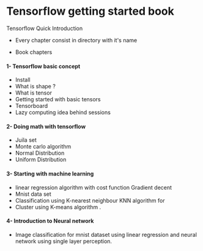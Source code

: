 # Tensorflow getting started book

Tensorflow Quick Introduction

- Every chapter consist in directory with it's name

- Book chapters

#### 1- Tensorflow basic concept
- Install
- What is shape ?
- What is tensor
- Getting started with basic tensors
- Tensorboard
- Lazy computing idea behind sessions

#### 2- Doing math with tensorflow
- Juila set
- Monte carlo algorithm 
- Normal Distribution
- Uniform Distribution

#### 3- Starting with machine learning
- linear regression algorithm with cost function Gradient decent
- Mnist data set
- Classification using K-nearest neighbour KNN algorithm for
- Cluster using K-means algorithm .

#### 4- Introduction to Neural network

-  Image classification for mnist dataset using linear regression and neural network  using single layer perception. 





